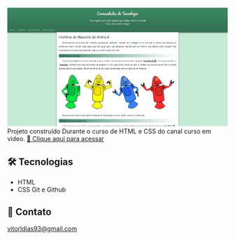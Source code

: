 ![preview](./.github/Preview.png)
Projeto construído Durante o curso de HTML e CSS do canal curso em video.
[🔗 Clique aqui para acessar](https://vitorldias.github.io/Projeto-Android/)
## 🛠️ Tecnologias
 - HTML
 - CSS
 Git e Github

## 💙 Contato

vitorldias93@gmail.com
